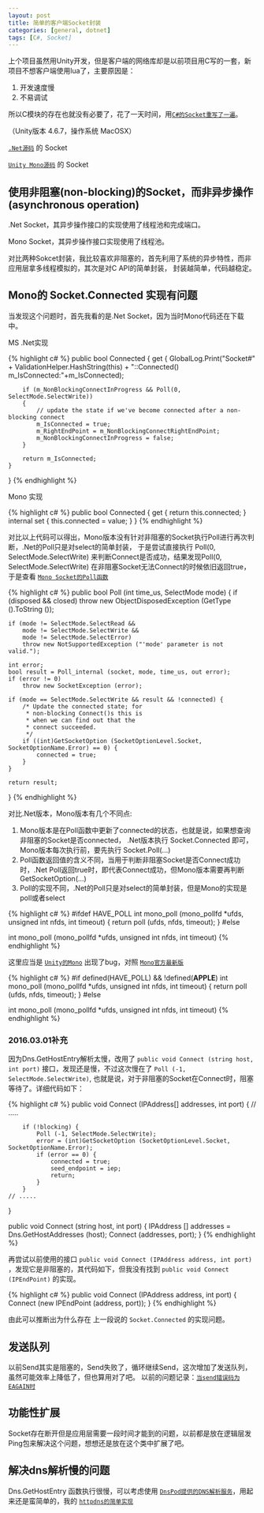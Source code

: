 ```yaml
---
layout: post
title: 简单的客户端Socket封装
categories: [general, dotnet]
tags: [C#, Socket]
---
```


上个项目虽然用Unity开发，但是客户端的网络库却是以前项目用C写的一套，新项目不想客户端使用lua了，主要原因是：

1. 开发速度慢
1. 不易调试

所以C模块的存在也就没有必要了，花了一天时间，用[`C#的Socket重写了一遍`]。

（Unity版本 4.6.7，操作系统 MacOSX）

[`.Net源码`] 的 Socket

[`Unity Mono源码`]  的 Socket



## 使用非阻塞(non-blocking)的Socket，而非异步操作(asynchronous operation) ##

.Net Socket，其异步操作接口的实现使用了线程池和完成端口。

Mono Socket，其异步操作接口实现使用了线程池。

对比两种Sokcet封装，我比较喜欢非阻塞的，首先利用了系统的异步特性，而非应用层拿多线程模拟的，其次是对C API的简单封装，
封装越简单，代码越稳定。

## Mono的 Socket.Connected 实现有问题 ##

当发现这个问题时，首先我看的是.Net Socket，因为当时Mono代码还在下载中。

MS .Net实现
    
{% highlight c# %}
public bool Connected {
    get {
        GlobalLog.Print("Socket#" + ValidationHelper.HashString(this) + "::Connected() m_IsConnected:"+m_IsConnected);

        if (m_NonBlockingConnectInProgress && Poll(0, SelectMode.SelectWrite))
        {
            // update the state if we've become connected after a non-blocking connect
            m_IsConnected = true;
            m_RightEndPoint = m_NonBlockingConnectRightEndPoint;
            m_NonBlockingConnectInProgress = false;
        }

        return m_IsConnected;
    }
}
{% endhighlight %}

Mono 实现

{% highlight c# %}
public bool Connected
{
	get
	{
		return this.connected;
	}
	internal set
	{
		this.connected = value;
	}
}
{% endhighlight %}

对比以上代码可以得出，Mono版本没有针对非阻塞的Socket执行Poll进行再次判断，.Net的Poll只是对select的简单封装，
于是尝试直接执行 Poll(0, SelectMode.SelectWrite) 来判断Connect是否成功，结果发现Poll(0, SelectMode.SelectWrite)
在非阻塞Socket无法Connect的时候依旧返回true， 于是查看
[`Mono Socket的Poll函数`](https://github.com/Unity-Technologies/mono/blob/unity-staging/mcs/class/System/System.Net.Sockets/Socket.cs)

{% highlight c# %}
public bool Poll (int time_us, SelectMode mode)
{
	if (disposed && closed)
		throw new ObjectDisposedException (GetType ().ToString ());

	if (mode != SelectMode.SelectRead &&
	    mode != SelectMode.SelectWrite &&
	    mode != SelectMode.SelectError)
		throw new NotSupportedException ("'mode' parameter is not valid.");

	int error;
	bool result = Poll_internal (socket, mode, time_us, out error);
	if (error != 0)
		throw new SocketException (error);

	if (mode == SelectMode.SelectWrite && result && !connected) {
		/* Update the connected state; for
		 * non-blocking Connect()s this is
		 * when we can find out that the
		 * connect succeeded.
		 */
		if ((int)GetSocketOption (SocketOptionLevel.Socket, SocketOptionName.Error) == 0) {
			connected = true;
		}
	}
	
	return result;
}
{% endhighlight %}

对比.Net版本，Mono版本有几个不同点:

1. Mono版本是在Poll函数中更新了connected的状态，也就是说，如果想查询非阻塞的Socket是否connected，
.Net版本执行 Socket.Connected 即可，Mono版本每次执行前，要先执行 Socket.Poll(...)
1. Poll函数返回值的含义不同，当用于判断非阻塞Socket是否Connect成功时，.Net Poll返回true时，即代表Connect成功，但Mono版本需要再判断GetSocketOption(...)
1. Poll的实现不同，.Net的Poll只是对select的简单封装，但是Mono的实现是poll或者select

{% highlight c# %}
#ifdef HAVE_POLL
int
mono_poll (mono_pollfd *ufds, unsigned int nfds, int timeout)
{
	return poll (ufds, nfds, timeout);
}
#else

int
mono_poll (mono_pollfd *ufds, unsigned int nfds, int timeout) 
{% endhighlight %}

这里应当是 [`Unity的Mono`](https://github.com/Unity-Technologies/mono/blob/unity-4.6-staging/mono/utils/mono-poll.c) 出现了bug，对照 [`Mono官方最新版`](https://github.com/mono/mono/blob/88d2b9da2a87b4e5c82abaea4e5110188d49601d/mono/utils/mono-poll.c)

{% highlight c# %}
#if defined(HAVE_POLL) && !defined(__APPLE__)
int
mono_poll (mono_pollfd *ufds, unsigned int nfds, int timeout)
{
	return poll (ufds, nfds, timeout);
}
#else

int
mono_poll (mono_pollfd *ufds, unsigned int nfds, int timeout)
{% endhighlight %}


### 2016.03.01补充 ###
因为Dns.GetHostEntry解析太慢，改用了 `public void Connect (string host, int port)` 接口，发现还是慢，不过这次慢在了 `Poll (-1, SelectMode.SelectWrite)`, 也就是说，对于非阻塞的Socket在Connect时，阻塞等待了。详细代码如下：

{% highlight c# %}
public void Connect (IPAddress[] addresses, int port)
{
	// .....
		
		if (!blocking) {
			Poll (-1, SelectMode.SelectWrite);
			error = (int)GetSocketOption (SocketOptionLevel.Socket, SocketOptionName.Error);
			if (error == 0) {
				connected = true;
				seed_endpoint = iep;
				return;
			}
		}
	// .....
}

public void Connect (string host, int port)
{
	IPAddress [] addresses = Dns.GetHostAddresses (host);
	Connect (addresses, port);
}
{% endhighlight %}


再尝试以前使用的接口 `public void Connect (IPAddress address, int port)` ，发现它是非阻塞的，其代码如下，但我没有找到 `public void Connect (IPEndPoint)` 的实现。

{% highlight c# %}
public void Connect (IPAddress address, int port)
{
	Connect (new IPEndPoint (address, port));
}
{% endhighlight %}

由此可以推断出为什么存在 上一段说的 `Socket.Connected` 的实现问题。


## 发送队列 ##
以前Send其实是阻塞的，Send失败了，循环继续Send，这次增加了发送队列，虽然可能效率上降低了，但也算用对了吧。
以前的问题记录：[`当send错误码为EAGAIN时`]

## 功能性扩展 ##
Socket存在断开但是应用层需要一段时间才能到的问题，以前都是放在逻辑层发Ping包来解决这个问题，想想还是放在这个类中扩展了吧。

## 解决dns解析慢的问题 ##
Dns.GetHostEntry 函数执行很慢，可以考虑使用 [`DnsPod提供的DNS解析服务`]，用起来还是蛮简单的，我的 [`httpdns的简单实现`]

[`.Net源码`]: http://referencesource.microsoft.com
[`Unity Mono源码`]: https://github.com/Unity-Technologies/mono
[`当send错误码为EAGAIN时`]: 2013-12-28-epoll_socket
[`C#的Socket重写了一遍`]: https://github.com/dpull/UnityUtils/blob/master/PackageSocket.cs
[`DnsPod提供的DNS解析服务`]: https://www.dnspod.cn/httpdns
[`httpdns的简单实现`]: https://github.com/dpull/UnityUtils/blob/master/DNS.cs